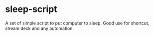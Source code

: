 # sleep-script
A set of simple script to put computer to sleep. Good use for shortcut, stream deck and any automation.
